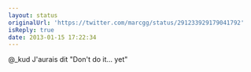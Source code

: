 ```yaml
---
layout: status
originalUrl: 'https://twitter.com/marcgg/status/291233929179041792'
isReply: true
date: 2013-01-15 17:22:34
---
```


@_kud J'aurais dit "Don't do it… yet"
